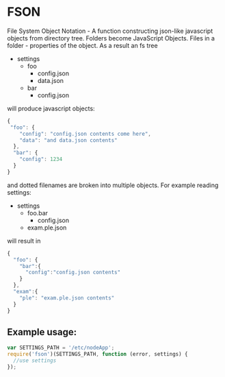 FSON
====

File System Object Notation - A function constructing json-like javascript objects from directory tree.
Folders become JavaScript Objects. Files in a folder - properties of the object. As a result an fs tree

*   settings
    *   foo
        *   config.json
        *   data.json
    *   bar
        *   config.json

will produce javascript objects:

```javascript
{
 "foo": {
    "config": "config.json contents come here",
    "data": "and data.json contents"
  },
  "bar": {
    "config": 1234
  }
}
```

and dotted filenames are broken into multiple objects. For example reading settings:

*   settings
    *   foo.bar
        *   config.json
    *   exam.ple.json

will result in

```js
{
  "foo": {
    "bar":{
      "config":"config.json contents"
    }
  },
  "exam":{
    "ple": "exam.ple.json contents"
  }
}
```

Example usage:
-------------
```js
var SETTINGS_PATH = '/etc/nodeApp';
require('fson')(SETTINGS_PATH, function (error, settings) {
  //use settings
});
```
